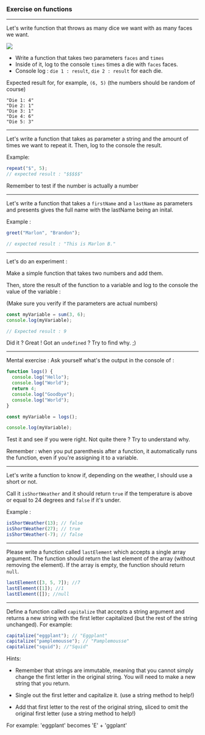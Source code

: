 ### Exercise on functions

---

Let's write function that throws as many dice we want with as many faces we want.

![](https://media.giphy.com/media/3oGRFlpAW4sIHA02NW/giphy.gif)

- Write a function that takes two parameters `faces` and `times`
- Inside of it, log to the console `times` times a die with `faces` faces.
- Console log : `die 1 : result`, `die 2 : result` for each die.

Expected result for, for example, `(6, 5)` (the numbers should be random of course)

```
"Die 1: 4"
"Die 2: 1"
"Die 3: 1"
"Die 4: 6"
"Die 5: 3"
```

---

Let's write a function that takes as parameter a string and the amount of times we want to repeat it.
Then, log to the console the result.

Example:

```js
repeat("$", 5);
// expected result : "$$$$$"
```

Remember to test if the number is actually a number

---

Let's write a function that takes a `firstName` and a `lastName` as parameters and presents gives the full name with the lastName being an inital.

Example :

```js
greet("Marlon", "Brandon");

// expected result : "This is Marlon B."
```

---

Let's do an experiment :

Make a simple function that takes two numbers and add them.

Then, store the result of the function to a variable and log to the console the value of the variable :

(Make sure you verify if the parameters are actual numbers)

```js
const myVariable = sum(3, 6);
console.log(myVariable);

// Expected result : 9
```

Did it ? Great !
Got an `undefined` ? Try to find why. ;)

---

Mental exercise : Ask yourself what's the output in the console of :

```js
function logs() {
  console.log("Hello");
  console.log("World");
  return 4;
  console.log("Goodbye");
  console.log("World");
}

const myVariable = logs();

console.log(myVariable);
```

Test it and see if you were right.
Not quite there ? Try to understand why.

Remember : when you put parenthesis after a function, it automatically runs the function, even if you're assigning it to a variable.

---

Let's write a function to know if, depending on the weather, I should use a short or not.

Call it `isShortWeather` and it should return `true` if the temperature is above or equal to 24 degrees and `false` if it's under.

Example :

```js
isShortWeather(13); // false
isShortWeather(27); // true
isShortWeather(-7); // false
```

---

Please write a function called `lastElement` which accepts a single array argument. The function should return the last element of the array (without removing the element). If the array is empty, the function should return `null`.

```js
lastElement([3, 5, 7]); //7
lastElement([1]); //1
lastElement([]); //null
```

---

Define a function called `capitalize` that accepts a string argument and returns a new string with the first letter capitalized (but the rest of the string unchanged). For example:

```js
capitalize("eggplant"); // "Eggplant"
capitalize("pamplemousse"); // "Pamplemousse"
capitalize("squid"); //"Squid"
```

Hints:

- Remember that strings are immutable, meaning that you cannot simply change the first letter in the original string. You will need to make a new string that you return.

- Single out the first letter and capitalize it. (use a string method to help!)

- Add that first letter to the rest of the original string, sliced to omit the original first letter (use a string method to help!)

For example: 'eggplant' becomes 'E' + 'ggplant'
